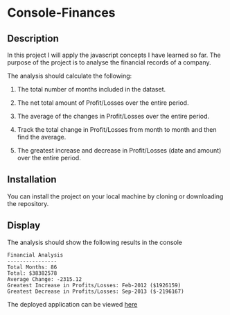 # Console-Finances

## Description

In this project I will apply the javascript concepts I have learned so far. The purpose of the project is to analyse the financial records of a company.

The analysis should calculate the following:

1. The total number of months included in the dataset.

2. The net total amount of Profit/Losses over the entire period.

3. The average of the changes in Profit/Losses over the entire period.

4. Track the total change in Profit/Losses from month to month and then find the average.

5. The greatest increase and decrease in Profit/Losses (date and amount) over the entire period.

## Installation

You can install the project on your local machine by cloning or downloading the repository.

## Display

The analysis should show the following results in the console

  ```text
  Financial Analysis 
  ----------------
  Total Months: 86
  Total: $38382578
  Average Change: -2315.12
  Greatest Increase in Profits/Losses: Feb-2012 ($1926159)
  Greatest Decrease in Profits/Losses: Sep-2013 ($-2196167)
  ```

  The deployed application can be viewed [here](https://georgiehackett.github.io/Console-Finances/)
  


